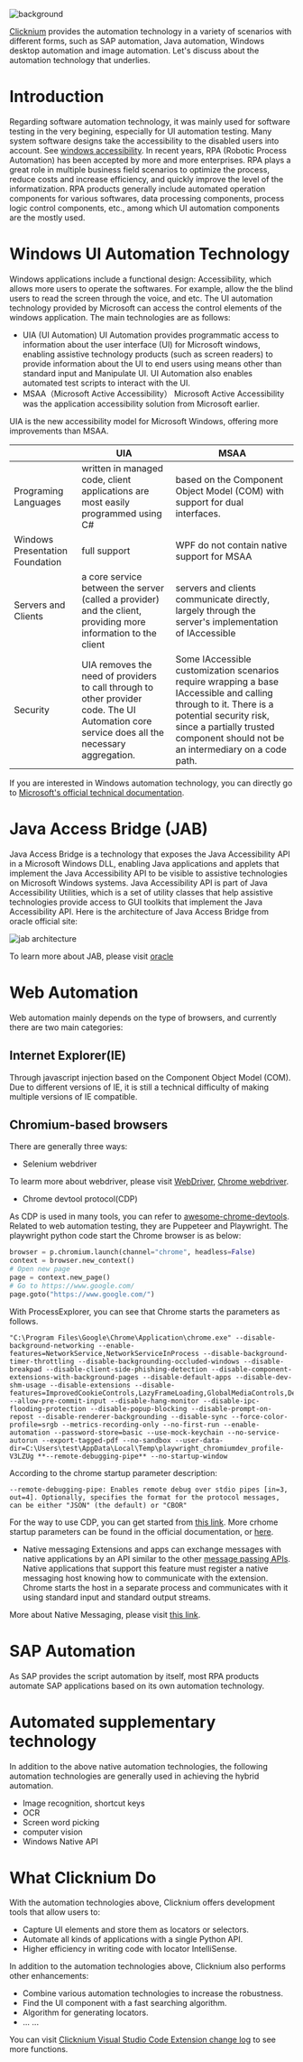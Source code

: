 ![background](img/logo.png)

[Clicknium](https://www.clicknium.com/) provides the automation technology in a variety of scenarios with different forms, such as SAP automation, Java automation, Windows desktop automation and image automation. Let's discuss about the automation technology that underlies.

# Introduction

Regarding software automation technology, it was mainly used for software testing in the very begining, especially for UI automation testing. Many system software designs take the accessibility to the disabled users into account. See [windows accessibility](https://www.microsoft.com/en-us/accessibility/?rtc=1). In recent years, RPA (Robotic Process Automation) has been accepted by more and more enterprises. RPA plays a great role in multiple business field scenarios to optimize the process, reduce costs and increase efficiency, and quickly improve the level of the informatization. RPA products generally include automated operation components for various softwares, data processing components, process logic control components, etc., among which UI automation components are the mostly used.

# Windows UI Automation Technology

Windows applications include a functional design: Accessibility, which allows more users to operate the softwares. For example, allow the the blind users to read the screen through the voice, and etc. The UI automation technology provided by Microsoft can access the control elements of the windows application. The main technologies are as follows:
- UIA (UI Automation) 
UI Automation provides programmatic access to information about the user interface (UI) for Microsoft windows, enabling assistive technology products (such as screen readers) to provide information about the UI to end users using means other than standard input and Manipulate UI. UI Automation also enables automated test scripts to interact with the UI.
- MSAA（Microsoft Active Accessibility）
Microsoft Active Accessibility was the application accessibility solution from Microsoft earlier. 

UIA is the new accessibility model for Microsoft Windows, offering more improvements than MSAA.

||UIA|MSAA|
|--------|---------|-------|
|Programing Languages| written in managed code, client applications are most easily programmed using C# | based on the Component Object Model (COM) with support for dual interfaces.|
|Windows Presentation Foundation|full support |WPF do not contain native support for MSAA|
|Servers and Clients|a core service between the server (called a provider) and the client, providing more information to the client|servers and clients communicate directly, largely through the server's implementation of IAccessible|
|Security|UIA removes the need of providers to call through to other provider code. The UI Automation core service does all the necessary aggregation.|Some IAccessible customization scenarios require wrapping a base IAccessible and calling through to it. There is a potential security risk, since a partially trusted component should not be an intermediary on a code path.|

If you are interested in Windows automation technology, you can directly go to [Microsoft's official technical documentation](https://docs.microsoft.com/zh-CN/dotnet/framework/ui-automation/ui-automation-overview).

# Java Access Bridge (JAB)
Java Access Bridge is a technology that exposes the Java Accessibility API in a Microsoft Windows DLL, enabling Java applications and applets that implement the Java Accessibility API to be visible to assistive technologies on Microsoft Windows systems. Java Accessibility API is part of Java Accessibility Utilities, which is a set of utility classes that help assistive technologies provide access to GUI toolkits that implement the Java Accessibility API.
Here is the architecture of Java Access Bridge from oracle official site:

![jab architecture](img/jab-block-diagram.gif)

To learn more about JAB, please visit [oracle](https://docs.oracle.com/javase/8/docs/technotes/guides/access/jab/introduction.html#jab-overview)

# Web Automation
Web automation mainly depends on the type of browsers, and currently there are two main categories:

## Internet Explorer(IE)  

Through javascript injection based on the Component Object Model (COM).  
Due to different versions of IE, it is still a technical difficulty of making multiple versions of IE compatible.

## Chromium-based browsers

There are generally three ways:
- Selenium webdriver

To learm more about webdriver, please visit [WebDriver](https://w3c.github.io/webdriver/), [Chrome webdriver](https://chromedriver.chromium.org/).

- Chrome devtool protocol(CDP)

As CDP is used in many tools, you can refer to [awesome-chrome-devtools](https://github.com/ChromeDevTools/awesome-chrome-devtools).
Related to web automation testing, they are Puppeteer and Playwright.
The playwright python code start the Chrome browser is as below:
```python
browser = p.chromium.launch(channel="chrome", headless=False)
context = browser.new_context()
# Open new page
page = context.new_page()
# Go to https://www.google.com/
page.goto("https://www.google.com/")
```
With ProcessExplorer, you can see that Chrome starts the parameters as follows.
```
"C:\Program Files\Google\Chrome\Application\chrome.exe" --disable-background-networking --enable-features=NetworkService,NetworkServiceInProcess --disable-background-timer-throttling --disable-backgrounding-occluded-windows --disable-breakpad --disable-client-side-phishing-detection --disable-component-extensions-with-background-pages --disable-default-apps --disable-dev-shm-usage --disable-extensions --disable-features=ImprovedCookieControls,LazyFrameLoading,GlobalMediaControls,DestroyProfileOnBrowserClose,MediaRouter,AcceptCHFrame,AutoExpandDetailsElement --allow-pre-commit-input --disable-hang-monitor --disable-ipc-flooding-protection --disable-popup-blocking --disable-prompt-on-repost --disable-renderer-backgrounding --disable-sync --force-color-profile=srgb --metrics-recording-only --no-first-run --enable-automation --password-store=basic --use-mock-keychain --no-service-autorun --export-tagged-pdf --no-sandbox --user-data-dir=C:\Users\test\AppData\Local\Temp\playwright_chromiumdev_profile-V3LZUg **--remote-debugging-pipe** --no-startup-window
```
According to the chrome startup parameter description:
```
--remote-debugging-pipe: Enables remote debug over stdio pipes [in=3, out=4]. Optionally, specifies the format for the protocol messages, can be either "JSON" (the default) or "CBOR"
```

For the way to use CDP, you can get started from [this link](https://github.com/aslushnikov/getting-started-with-cdp/blob/master/README.md).
More crhome startup parameters can be found in the official documentation, or [here](https://github.com/GoogleChrome/chrome-launcher/blob/master/docs/chrome-flags-for-tools.md).
- Native messaging
Extensions and apps can exchange messages with native applications by an API similar to the other  [message passing APIs](https://developer.chrome.com/docs/apps/nativeMessaging/messaging). Native applications that support this feature must register a native messaging host knowing how to communicate with the extension. Chrome starts the host in a separate process and communicates with it using standard input and standard output streams.

More about Native Messaging, please visit [this link](https://developer.chrome.com/docs/apps/nativeMessaging/messaging).

#  SAP Automation
As SAP provides the script automation by itself, most RPA products automate SAP applications based on its own automation technology.

# Automated supplementary technology
In addition to the above native automation technologies, the following automation technologies are generally used in achieving the hybrid automation.
  - Image recognition, shortcut keys
  - OCR
  - Screen word picking
  - computer vision
  - Windows Native API

# What Clicknium Do
With the automation technologies above, Clicknium offers development tools that allow users to: 
- Capture UI elements and store them as locators or selectors.
- Automate all kinds of applications with a single Python API.
- Higher efficiency in writing code with locator IntelliSense.

In addition to the automation technologies above, Clicknium also performs other enhancements: 
- Combine various automation technologies to increase the robustness.
- Find the UI component with a fast searching algorithm.
- Algorithm for generating locators.
- ... ...

You can visit [Clicknium Visual Studio Code Extension change log](https://marketplace.visualstudio.com/items/ClickCorp.clicknium/changelog) to see more functions.
